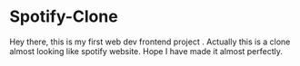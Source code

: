 # Spotify-Clone
Hey there, this is my first web dev frontend project . Actually this is a clone almost looking like spotify website. Hope I have made it almost perfectly.
